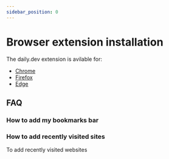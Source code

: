 ```yaml
---
sidebar_position: 0
---
```


# Browser extension installation

The daily.dev extension is avilable for:

- [Chrome](https://chrome.google.com/webstore/detail/dailydev-the-homepage-dev/jlmpjdjjbgclbocgajdjefcidcncaied?hl=en)
- [Firefox](https://addons.mozilla.org/en-US/firefox/addon/daily/)
- [Edge](https://microsoftedge.microsoft.com/addons/detail/dailydev-the-homepage-/cbdhgldgiancdheindpekpcbkccpjaeb?hl=en-GB)

## FAQ

### How to add my bookmarks bar



### How to add recently visited sites

To add recently visited websites